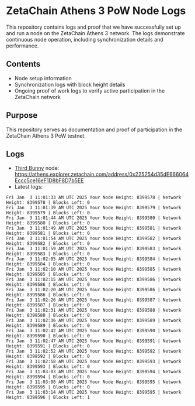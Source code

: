 # ZetaChain Athens 3 PoW Node Logs
This repository contains logs and proof that we have successfully set up and run a node on the ZetaChain Athens 3 network. The logs demonstrate continuous node operation, including synchronization details and performance.

## Contents
- Node setup information
- Synchronization logs with block height details
- Ongoing proof of work logs to verify active participation in the ZetaChain network

## Purpose
This repository serves as documentation and proof of participation in the ZetaChain Athens 3 PoW testnet.

## Logs

- [Third Bunny](https://thirdbunny.xyz/) node: https://athens.explorer.zetachain.com/address/0x225254d35dE666064Eccc5ce16eF1D8bF8D7b5EE
- Latest logs:
```
Fri Jan  3 11:01:33 AM UTC 2025 Your Node Height: 8399578 | Network Height: 8399578 | Blocks Left: 0
Fri Jan  3 11:01:39 AM UTC 2025 Your Node Height: 8399579 | Network Height: 8399579 | Blocks Left: 0
Fri Jan  3 11:01:44 AM UTC 2025 Your Node Height: 8399580 | Network Height: 8399580 | Blocks Left: 0
Fri Jan  3 11:01:49 AM UTC 2025 Your Node Height: 8399581 | Network Height: 8399581 | Blocks Left: 0
Fri Jan  3 11:01:54 AM UTC 2025 Your Node Height: 8399582 | Network Height: 8399582 | Blocks Left: 0
Fri Jan  3 11:01:59 AM UTC 2025 Your Node Height: 8399583 | Network Height: 8399583 | Blocks Left: 0
Fri Jan  3 11:02:05 AM UTC 2025 Your Node Height: 8399584 | Network Height: 8399584 | Blocks Left: 0
Fri Jan  3 11:02:10 AM UTC 2025 Your Node Height: 8399585 | Network Height: 8399585 | Blocks Left: 0
Fri Jan  3 11:02:15 AM UTC 2025 Your Node Height: 8399586 | Network Height: 8399586 | Blocks Left: 0
Fri Jan  3 11:02:20 AM UTC 2025 Your Node Height: 8399586 | Network Height: 8399586 | Blocks Left: 0
Fri Jan  3 11:02:26 AM UTC 2025 Your Node Height: 8399587 | Network Height: 8399587 | Blocks Left: 0
Fri Jan  3 11:02:31 AM UTC 2025 Your Node Height: 8399588 | Network Height: 8399588 | Blocks Left: 0
Fri Jan  3 11:02:36 AM UTC 2025 Your Node Height: 8399589 | Network Height: 8399589 | Blocks Left: 0
Fri Jan  3 11:02:42 AM UTC 2025 Your Node Height: 8399590 | Network Height: 8399590 | Blocks Left: 0
Fri Jan  3 11:02:47 AM UTC 2025 Your Node Height: 8399591 | Network Height: 8399591 | Blocks Left: 0
Fri Jan  3 11:02:52 AM UTC 2025 Your Node Height: 8399592 | Network Height: 8399592 | Blocks Left: 0
Fri Jan  3 11:02:58 AM UTC 2025 Your Node Height: 8399593 | Network Height: 8399593 | Blocks Left: 0
Fri Jan  3 11:03:03 AM UTC 2025 Your Node Height: 8399594 | Network Height: 8399594 | Blocks Left: 0
Fri Jan  3 11:03:08 AM UTC 2025 Your Node Height: 8399595 | Network Height: 8399595 | Blocks Left: 0
Fri Jan  3 11:03:14 AM UTC 2025 Your Node Height: 8399595 | Network Height: 8399596 | Blocks Left: 1
```
